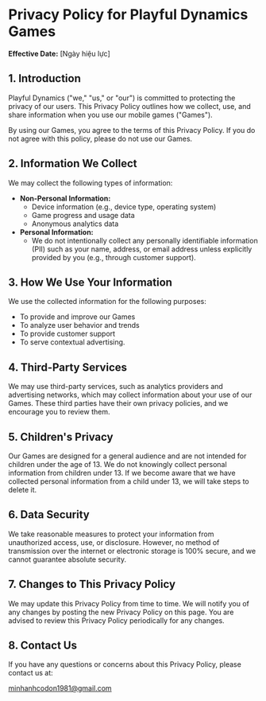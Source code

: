 # Privacy Policy for Playful Dynamics Games

**Effective Date:** [Ngày hiệu lực]

## 1. Introduction

Playful Dynamics ("we," "us," or "our") is committed to protecting the privacy of our users. This Privacy Policy outlines how we collect, use, and share information when you use our mobile games ("Games").

By using our Games, you agree to the terms of this Privacy Policy. If you do not agree with this policy, please do not use our Games.

## 2. Information We Collect

We may collect the following types of information:

* **Non-Personal Information:**
    * Device information (e.g., device type, operating system)
    * Game progress and usage data
    * Anonymous analytics data
* **Personal Information:**
    * We do not intentionally collect any personally identifiable information (PII) such as your name, address, or email address unless explicitly provided by you (e.g., through customer support).

## 3. How We Use Your Information

We use the collected information for the following purposes:

* To provide and improve our Games
* To analyze user behavior and trends
* To provide customer support
* To serve contextual advertising.

## 4. Third-Party Services

We may use third-party services, such as analytics providers and advertising networks, which may collect information about your use of our Games. These third parties have their own privacy policies, and we encourage you to review them.

## 5. Children's Privacy

Our Games are designed for a general audience and are not intended for children under the age of 13. We do not knowingly collect personal information from children under 13. If we become aware that we have collected personal information from a child under 13, we will take steps to delete it.

## 6. Data Security

We take reasonable measures to protect your information from unauthorized access, use, or disclosure. However, no method of transmission over the internet or electronic storage is 100% secure, and we cannot guarantee absolute security.

## 7. Changes to This Privacy Policy

We may update this Privacy Policy from time to time. We will notify you of any changes by posting the new Privacy Policy on this page. You are advised to review this Privacy Policy periodically for any changes.

## 8. Contact Us

If you have any questions or concerns about this Privacy Policy, please contact us at:

minhanhcodon1981@gmail.com
